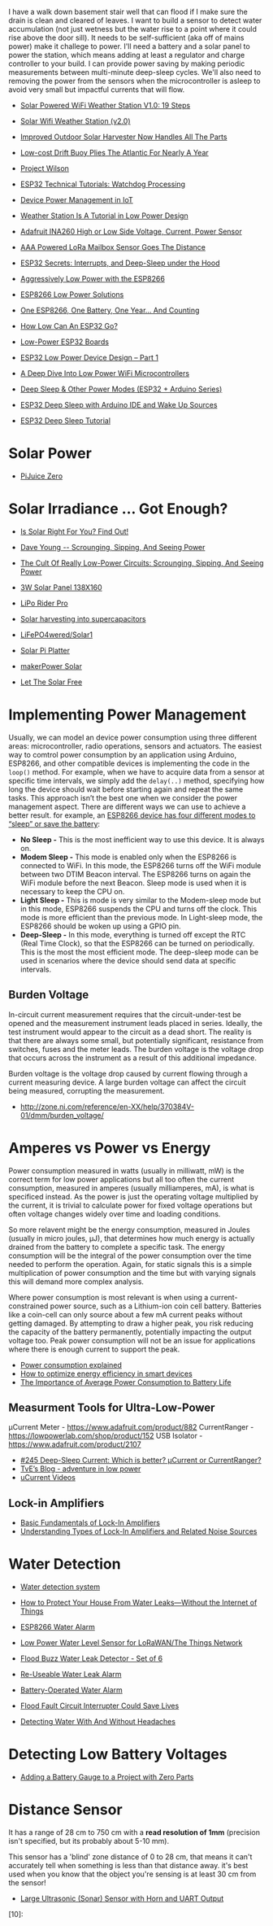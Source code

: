 
I have a walk down basement stair well that can flood
if I make sure the drain is clean and cleared of leaves.
I want to build a sensor to detect water accumulation
(not just wetness but the water rise to a point where it could rise above the door sill).
It needs to be self-sufficient (aka off of mains power) make it challege to power.
I'll need a battery and a solar panel to power the station,
which means adding at least a regulator and charge controller to your build.
I can provide power saving by making periodic measurements between multi-minute deep-sleep cycles.
We'll also need to removing the power from the sensors
when the microcontroller is asleep to avoid very small but impactful currents that will flow.


* [Solar Powered WiFi Weather Station V1.0: 19 Steps](https://www.instructables.com/id/Solar-Powered-WiFi-Weather-Station/)
* [Solar Wifi Weather Station (v2.0)](https://translate.google.com/translate?sl=auto&tl=en&js=y&prev=_t&hl=en&ie=UTF-8&u=https%3A%2F%2Fwww.danilolarizza.com%2Fstazione-meteo-solare-wifi-v2-0%2F&edit-text=&act=url)
* [Improved Outdoor Solar Harvester Now Handles All The Parts](https://hackaday.com/2019/11/19/improved-outdoor-solar-harvester-now-handles-all-the-parts/)

* [Low-cost Drift Buoy Plies The Atlantic For Nearly A Year](https://hackaday.com/2017/04/28/low-cost-drift-buoy-plies-the-atlantic-for-nearly-a-year/)
* [Project Wilson](https://projectwilson2020.wixsite.com/mysite/)

* [ESP32 Technical Tutorials: Watchdog Processing](https://www.youtube.com/watch?v=C2xF3O6qkbg)
* [Device Power Management in IoT](https://dzone.com/articles/device-power-management-in-iot)

* [Weather Station Is A Tutorial in Low Power Design](https://hackaday.com/2018/11/04/weather-station-is-a-tutorial-in-low-power-design/)

* [Adafruit INA260 High or Low Side Voltage, Current, Power Sensor](https://www.adafruit.com/product/4226)

* [AAA Powered LoRa Mailbox Sensor Goes The Distance](https://hackaday.com/2020/02/15/aaa-powered-lora-mailbox-sensor-goes-the-distance/)

* [ESP32 Secrets: Interrupts, and Deep-Sleep under the Hood](https://www.youtube.com/watch?feature=youtu.be&v=CJhWlfkf-5M&app=desktop)
* [Aggressively Low Power with the ESP8266](https://www.youtube.com/watch?v=I3lJWcRSlUA)
* [ESP8266 Low Power Solutions](https://www.espressif.com/sites/default/files/9b-esp8266-low_power_solutions_en_0.pdf)
* [One ESP8266, One Battery, One Year… And Counting](https://hackaday.com/2020/01/15/one-esp8266-one-battery-one-year-and-counting/)
* [How Low Can An ESP32 Go?](https://hackaday.com/2020/01/07/how-low-can-an-esp32-go/)
* [Low-Power ESP32 Boards](https://blog.voneicken.com/2018/lp-wifi-esp32-boards/)
* [ESP32 Low Power Device Design – Part 1](https://blog.squix.org/2020/04/esp32-door-sensor-part-1.html)
* [A Deep Dive Into Low Power WiFi Microcontrollers](https://hackaday.com/2018/12/17/a-deep-dive-into-low-power-wifi-microcontrollers/)
* [Deep Sleep & Other Power Modes (ESP32 + Arduino Series)](https://www.youtube.com/watch?v=dyvpRYfWjkY&feature=youtu.be)
* [ESP32 Deep Sleep with Arduino IDE and Wake Up Sources](https://randomnerdtutorials.com/esp32-deep-sleep-arduino-ide-wake-up-sources/)
* [ESP32 Deep Sleep Tutorial](https://www.instructables.com/ESP32-Deep-Sleep-Tutorial/)



# Solar Power
* [PiJuice Zero](https://www.crowdsupply.com/pi-supply/pijuice-zero)

# Solar Irradiance ... Got Enough?
* [Is Solar Right For You? Find Out!](https://hackaday.com/2019/09/07/is-solar-right-for-you-find-out/)
* [Dave Young -- Scrounging, Sipping, And Seeing Power](https://hackaday.com/2020/02/03/the-cult-of-really-low-power-circuits-scrounging-sipping-and-seeing-power/)
* [The Cult Of Really Low-Power Circuits: Scrounging, Sipping, And Seeing Power](https://hackaday.com/2020/02/03/the-cult-of-really-low-power-circuits-scrounging-sipping-and-seeing-power/)

* [3W Solar Panel 138X160](https://www.seeedstudio.com/3W-Solar-Panel-138X160.html)
* [LiPo Rider Pro](https://www.seeedstudio.com/LiPo-Rider-Pro.html)
* [Solar harvesting into supercapacitors](https://www.tindie.com/products/jaspersikken/solar-harvesting-into-supercapacitors/)
* [LiFePO4wered/Solar1](https://www.tindie.com/products/xorbit/lifepo4weredsolar1/)
* [Solar Pi Platter](https://www.tindie.com/products/globoy/solar-pi-platter/)
* [makerPower Solar](https://www.crowdsupply.com/danjuliodesigns/makerpower-solar)
* [Let The Solar Free](https://hackaday.com/2020/10/24/let-the-solar-free/)


# Implementing Power Management
Usually, we can model an device power consumption using three different areas:
microcontroller, radio operations, sensors and actuators.
The easiest way to comtrol power consumption by an application using
Arduino, ESP8266, and other compatible devices is implementing the code in the `loop()` method.
For example, when we have to acquire data from a sensor at specific time intervals,
we simply add the `delay(..)` method,
specifying how long the device should wait before starting again and repeat the same tasks.
This approach isn’t the best one when we consider the power management aspect.
There are different ways we can use to achieve a better result.
for example, an [ESP8266 device has four different modes to “sleep” or save the battery][01]:

* **No Sleep -** This is the most inefficient way to use this device. It is always on.
* **Modem Sleep -** This mode is enabled only when the ESP8266 is connected to WiFi.
In this mode, the ESP8266 turns off the WiFi module between two DTIM Beacon interval.
The ESP8266 turns on again the WiFi module before the next Beacon.
Sleep mode is used when it is necessary to keep the CPU on.
* **Light Sleep -** This is mode is very similar to the Modem-sleep mode but in this mode,
ESP8266 suspends the CPU and turns off the clock.
This mode is more efficient than the previous mode.
In Light-sleep mode, the ESP8266 should be woken up using a GPIO pin.
* **Deep-Sleep -** In this mode, everything is turned off except the RTC (Real Time Clock),
so that the ESP8266 can be turned on periodically.
This is the most the most efficient mode.
The deep-sleep mode can be used in scenarios where the device should send data at specific intervals.

## Burden Voltage
In-circuit current measurement requires that the circuit-under-test be opened
and the measurement instrument leads placed in series.
Ideally, the test instrument would appear to the circuit as a dead short.
The reality is that there are always some small, but potentially significant,
resistance from switches, fuses and the meter leads.
The burden voltage is the voltage drop that occurs across the instrument as a result of this additional impedance.

Burden voltage is the voltage drop caused by current flowing through a current measuring device.
A large burden voltage can affect the circuit being measured, corrupting the measurement.

* http://zone.ni.com/reference/en-XX/help/370384V-01/dmm/burden_voltage/


# Amperes vs Power vs Energy
Power consumption measured in watts (usually in milliwatt, mW)
is the correct term for low power applications
but all too often the current consumption, measured in amperes (usually milliamperes, mA),
is what is specificed instead.
As the power is just the operating voltage multiplied by the current,
it is trivial to calculate power for fixed voltage operations
but often voltage changes widely over time and loading conditions.

So more relavent might be the energy consumption, measured in Joules (usually in micro joules, µJ),
that determines how much energy is actually drained from the battery to complete a specific task.
The energy consumption will be the integral of the power consumption over the time needed to perform the operation.
Again, for static signals this is a simple multiplication of power consumption and the time
but with varying signals this will demand more complex analysis.

Where power consumption is most relevant is when using a current-constrained power source,
such as a Lithium-ion coin cell battery.
Batteries like a coin-cell can only source about a few mA current peaks without getting damaged.
By attempting to draw a higher peak, you risk reducing the capacity of the battery permanently,
potentially impacting the output voltage too.
Peak power consumption will not be an issue for applications where there is enough current to support the peak.

* [Power consumption explained](https://blog.nordicsemi.com/getconnected/power-consumption-explained)
* [How to optimize energy efficiency in smart devices](https://blog.nordicsemi.com/getconnected/how-to-optimize-energy-efficiency-in-smart-devices)
* [The Importance of Average Power Consumption to Battery Life](https://blog.nordicsemi.com/getconnected/the-importance-of-average-power-consumption-to-battery-life)

## Measurment Tools for Ultra-Low-Power
µCurrent Meter - https://www.adafruit.com/product/882
CurrentRanger - https://lowpowerlab.com/shop/product/152
USB Isolator - https://www.adafruit.com/product/2107

* [#245 Deep-Sleep Current: Which is better? µCurrent or CurrentRanger?](https://www.youtube.com/watch?v=HmXfyLyN38c&feature=youtu.be)
* [TvE’s Blog - adventure in low power](https://blog.voneicken.com/)
* [uCurrent Videos](https://www.youtube.com/results?search_query=uCurrent)

## Lock-in Amplifiers
* [Basic Fundamentals of Lock-In Amplifiers](https://www.allaboutcircuits.com/technical-articles/basic-fundamentals-of-lock-in-amplifiers/)
* [Understanding Types of Lock-In Amplifiers and Related Noise Sources](https://www.allaboutcircuits.com/technical-articles/understanding-types-lock-in-amplifiers-noise-sources/)



# Water Detection
* [Water detection system](https://www.hackster.io/gusgonnet/water-detection-system-227b08?ref=list&ref_id=3061&offset=2)
* [How to Protect Your House From Water Leaks—Without the Internet of Things](http://spectrum.ieee.org/at-work/education/how-to-protect-your-house-from-water-leakswithout-the-internet-of-things)
* [ESP8266 Water Alarm](http://benlo.com/esp8266/esp8266WaterAlarm.html)
* [Low Power Water Level Sensor for LoRaWAN/The Things Network](https://www.hackster.io/Amedee/low-power-water-level-sensor-for-lorawan-the-things-network-96c877)


* [Flood Buzz Water Leak Detector - Set of 6](http://www.brookstone.com/pd/flood-buzz-water-leak-detector---set-of-6/745263p.html?bkeid=compare%7Cmercent%7Cgooglebaseads%7Csearch&gclid=Cj0KEQjwoM63BRDK_bf4_MeV3ZEBEiQAuQWqkUzwfq761WYUNx0aoD4_tHDvs13ASGm71N77GMQAtOIaAtoW8P8HAQ&adpos=1o5&device=c&creative=97619010084&network=g)
* [Re-Useable Water Leak Alarm](http://www.homedepot.com/p/Re-Useable-Water-Leak-Alarm-RWD21/204116885?MERCH=REC-_-SearchPLPHorizontal1_rr-_-NA-_-204116885-_-N)
* [Battery-Operated Water Alarm](http://www.homedepot.com/p/Basement-Watchdog-Battery-Operated-Water-Alarm-BWD-HWA/100038838)
* [Flood Fault Circuit Interrupter Could Save Lives](https://hackaday.com/2018/05/16/flood-fault-circuit-interrupter-could-save-lives/)

* [Detecting Water With And Without Headaches](https://hackaday.com/2016/12/15/detecting-water-with-and-without-headaches/)

# Detecting Low Battery Voltages
* [Adding a Battery Gauge to a Project with Zero Parts](https://hackaday.com/2014/11/08/adding-a-battery-gauge-to-a-project-with-zero-parts/)

# Distance Sensor
It has a range of 28 cm to 750 cm with a **read resolution of 1mm**
(precision isn't specified, but its probably about 5-10 mm).

This sensor has a 'blind' zone distance of 0 to 28 cm,
that means it can't accurately tell when something is less than that distance away.
it's best used when you know that the object you're sensing is at least 30 cm from the sensor!

* [Large Ultrasonic (Sonar) Sensor with Horn and UART Output](https://www.adafruit.com/product/4664)



[01]:https://www.espressif.com/sites/default/files/9b-esp8266-low_power_solutions_en_0.pdf
[02]:
[03]:
[04]:
[05]:
[06]:
[07]:
[08]:
[09]:
[10]:
